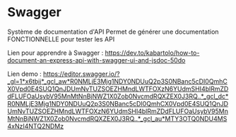 # Swagger

Système de documentation d'API
Permet de générer une documentation FONCTIONNELLE pour tester les API

Lien pour apprendre à Swagger : 
https://dev.to/kabartolo/how-to-document-an-express-api-with-swagger-ui-and-jsdoc-50do

Lien demo : 
https://editor.swagger.io/?_gl=1*x6tbjj*_gcl_aw*R0NMLjE3Mjg1NDY0NDUuQ2p3S0NBanc5cDI0QmhCX0Vpd0E4SUQ1QnJDUmNvTUZSOEZHMndLWTFOXzN6YUdmSHI4blRmZDdFLUFOaUsybV95MnMtNnBjNWZ1X0Zob0NvcmdRQXZEX0J3RQ..*_gcl_dc*R0NMLjE3Mjg1NDY0NDUuQ2p3S0NBanc5cDI0QmhCX0Vpd0E4SUQ1QnJDUmNvTUZSOEZHMndLWTFOXzN6YUdmSHI4blRmZDdFLUFOaUsybV95MnMtNnBjNWZ1X0Zob0NvcmdRQXZEX0J3RQ..*_gcl_au*MTY3OTQ0NDU4MS4xNzI4NTQ2NDMz